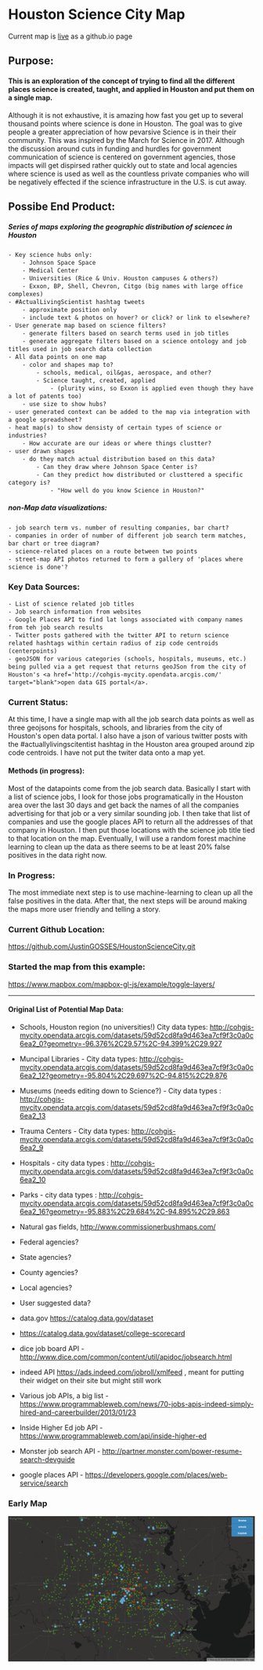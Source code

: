 # Houston Science City Map

Current map is <a href="https://justingosses.github.io/HoustonScienceCity/">live</a> as a github.io page


## Purpose:
#### This is an exploration of the concept of trying to find all the different places science is created, taught, and applied in Houston and put them on a single map. 
Although it is not exhaustive, it is amazing how fast you get up to several thousand points where science is done in Houston. The goal was to give people a greater appreciation of how pevarsive Science is in their their community. This was inspired by the March for Science in 2017. Although the discussion around cuts in funding and hurdles for government communication of science is centered on government agencies, those impacts will get dispirsed rather quickly out to state and local agencies where science is used as well as the countless private companies who will be negatively effected if the science infrastructure in the U.S. is cut away.


## Possibe End Product:
##### Series of maps exploring the geographic distribution of sciencec in Houston
	- Key science hubs only:
		- Johnson Space Space
		- Medical Center
		- Universities (Rice & Univ. Houston campuses & others?)
		- Exxon, BP, Shell, Chevron, Citgo (big names with large office complexes)
	- #ActualLivingScientist hashtag tweets
		- approximate position only
		- include text & photos on hover? or click? or link to elsewhere? 
	- User generate map based on science filters?
		- generate filters based on search terms used in job titles
		- generate aggregate filters based on a science ontology and job titles used in job search data collection
	- All data points on one map
		- color and shapes map to?
			- schools, medical, oil&gas, aerospace, and other?
			- Science taught, created, applied 
				- (plurity wins, so Exxon is applied even though they have a lot of patents too)
		- use size to show hubs? 
	- user generated context can be added to the map via integration with a google spreadsheet?
	- heat map(s) to show densisty of certain types of science or industries? 
		- How accurate are our ideas or where things clustter?
	- user drawn shapes
		- do they match actual distribution based on this data?
			- Can they draw where Johnson Space Center is?
			- Can they predict how distributed or clusttered a specific category is?
				- "How well do you know Science in Houston?"

##### non-Map data visualizations:
	- job search term vs. number of resulting companies, bar chart?
	- companies in order of number of different job search term matches, bar chart or tree diagram?
	- science-related places on a route between two points
	- street-map API photos returned to form a gallery of 'places where science is done'?

### Key Data Sources:
	- List of science related job titles
	- Job search information from websites
	- Google Places API to find lat longs associated with company names from teh job search results
	- Twitter posts gathered with the twitter API to return science related hashtags within certain radius of zip code centroids (centerpoints)
	- geoJSON for various categories (schools, hospitals, museums, etc.) being pulled via a get request that returns geoJSon from the city of Houston's <a href='http://cohgis-mycity.opendata.arcgis.com/' target="blank">open data GIS portal</a>. 


### Current Status:
At this time, I have a single map with all the job search data points as well as three geojsons for hospitals, schools, and libraries from the city of Houston's open data portal. I also have a json of various twitter posts with the #actuallylivingscitentist hashtag in the Houston area grouped around zip code centroids. I have not put the twiter data onto a map yet. 

#### Methods (in progress):
Most of the datapoints come from the job search data. Basically I start with a list of science jobs, I look for those jobs programatically in the Houston area over the last 30 days and get back the names of all the companies advertising for that job or a very similar sounding job. I then take that list of companies and use the google places API to return all the addresses of that company in Houston. I then put those locations with the science job title tied to that location on the map. Eventually, I will use a random forest machine learning to clean up the data as there seems to be at least 20% false positives in the data right now. 

### In Progress:
The most immediate next step is to use machine-learning to clean up all the false positives in the data.
After that, the next steps will be around making the maps more user friendly and telling a story. 

### Current Github Location: 
https://github.com/JustinGOSSES/HoustonScienceCity.git

### Started the map from this example:
https://www.mapbox.com/mapbox-gl-js/example/toggle-layers/


---------------------------------------


<!-- ## Methods Brainstorming:
1.Starting off using geojson from the city of Houston's <a href='http://cohgis-mycity.opendata.arcgis.com/' target="blank">open data GIS portal</a>. 

2. One possible way to find businesses that use science is to webscrape or a job website's API to search for all job advertisements over the last year that mention a word from a list of words for scientist. The next step would be to pull company names from those returns and use a google places API to find all the locations. Those latitudes could be plotted on the map with some of the meta data. There would be false positives, but it might work out alright?
	- Update: 
		- The google places API will work fairly well for an input of business name and city. There are some complications having to do with API responses being limited to 20 items, but that limit can be got around by constraining API calls to smaller areas of geography. 
			- Some good results were found using science related terms like 'laboratory' and 'oil and gas'. A decent number of results, perhaps in the hundreds, could be produced with a decent sized list of creative terms?
		- The job sites APIs are mostly closed it seems. Access is limited websites that would put their data or links on their page and provide clicks back to the original job search site. Web scaping using beautiful soup might be a more likely option?

- Another method would be to do a series of twitter API searches around the #reallivingscientist with the distance criteria of 10 or 20 kilometers and the centerpoint set to various zip code centerpoints. The data wouldn't be specific to an exact point but could at least be positioned at neighborhood level and could involved photos and text. 
	- This works well. It requires a bit more work on formatting into better organized json, compilation of multiple API calls into a single file, and then transformation into geoJSON to get it on the map. 
 -->

#### Original List of Potential Map Data:
<!-- - Houston science twitter handles?
- Job ad at this company mentioned science
- Actually a Scientist
- User provided information using google forms or google sheets, that then combines with other information
	- lat/long
	- Full street address with zip
	- Name
	- If government agency & type
	- Type of science, multiple okay
	- Website link
	- How the organization or site or data matters to you or others
	- In relation to this organization and their science work, are you worried about negative impact of funding reduction, censorship, or science not being used in policy?
 -->
- Schools, Houston region (no universities!) City data types: 
http://cohgis-mycity.opendata.arcgis.com/datasets/59d52cd8fa9d463ea7cf9f3c0a0c6ea2_0?geometry=-96.376%2C29.57%2C-94.399%2C29.927

- Muncipal Libraries - City data types: http://cohgis-mycity.opendata.arcgis.com/datasets/59d52cd8fa9d463ea7cf9f3c0a0c6ea2_12?geometry=-95.804%2C29.697%2C-94.815%2C29.876
- Museums (needs editing down to Science?) - City data types : http://cohgis-mycity.opendata.arcgis.com/datasets/59d52cd8fa9d463ea7cf9f3c0a0c6ea2_13
- Trauma Centers - City data types: http://cohgis-mycity.opendata.arcgis.com/datasets/59d52cd8fa9d463ea7cf9f3c0a0c6ea2_9
- Hospitals - city data types : http://cohgis-mycity.opendata.arcgis.com/datasets/59d52cd8fa9d463ea7cf9f3c0a0c6ea2_10
- Parks - city data types : http://cohgis-mycity.opendata.arcgis.com/datasets/59d52cd8fa9d463ea7cf9f3c0a0c6ea2_16?geometry=-95.883%2C29.684%2C-94.895%2C29.863
- Natural gas fields, http://www.commissionerbushmaps.com/
- Federal agencies?
- State agencies?
- County agencies?
- Local agencies?
- User suggested data?
- data.gov https://catalog.data.gov/dataset
- https://catalog.data.gov/dataset/college-scorecard
- dice job board API - http://www.dice.com/common/content/util/apidoc/jobsearch.html
- indeed API https://ads.indeed.com/jobroll/xmlfeed , meant for putting their widget on their site but might still work
- Various job APIs, a big list - https://www.programmableweb.com/news/70-jobs-apis-indeed-simply-hired-and-careerbuilder/2013/01/23
- Inside Higher Ed job API - https://www.programmableweb.com/api/inside-higher-ed
- Monster job search API - http://partner.monster.com/power-resume-search-devguide
- google places API - https://developers.google.com/places/web-service/search

### Early Map
![bad photo!](https://github.com/JustinGOSSES/HoustonScienceCity/blob/master/Images/earlyMap.png)
